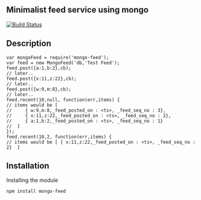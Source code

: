 Minimalist feed service using mongo 
--
[![Build Status](https://travis-ci.org/ogt/mongo-feed.png)](https://travis-ci.org/ogt/mongo-feed)

## Description
```
var mongoFeed = require('mongo-feed');
var feed = new MongoFeed('db,'Test Feed');
feed.post({a:1,b:2},cb);
// later..
feed.post({x:11,z:22},cb);
// later..
feed.post({w:9,m:8},cb);
// later..
feed.recent(10,null, function(err,items) {
// items would be [
//     { w:9,m:8,_feed_posted_on : <ts>, _feed_seq_no : 3},
//     { x:11,z:22,_feed_posted_on : <ts>, _feed_seq_no : 2},
//     { a:1,b:2,_feed_posted_on : <ts>, _feed_seq_no : 1}
//  ]
});
feed.recent(10,2, function(err,items) {
// items would be [ { x:11,z:22,_feed_posted_on : <ts>, _feed_seq_no : 2}  ]
```

## Installation 

Installing the module
```
npm install mongo-feed
```
